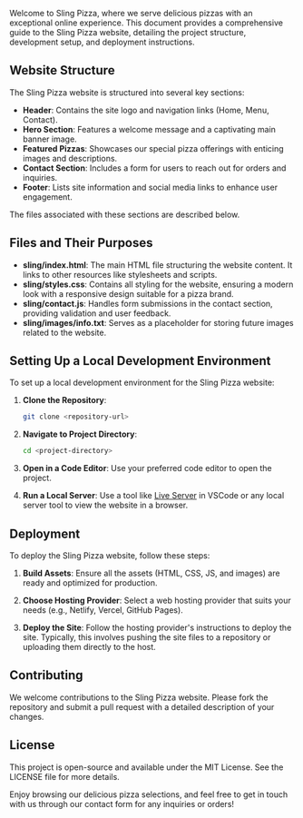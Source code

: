 
Welcome to Sling Pizza, where we serve delicious pizzas with an exceptional online experience. This document provides a comprehensive guide to the Sling Pizza website, detailing the project structure, development setup, and deployment instructions.

## Website Structure

The Sling Pizza website is structured into several key sections:

- **Header**: Contains the site logo and navigation links (Home, Menu, Contact).
- **Hero Section**: Features a welcome message and a captivating main banner image.
- **Featured Pizzas**: Showcases our special pizza offerings with enticing images and descriptions.
- **Contact Section**: Includes a form for users to reach out for orders and inquiries.
- **Footer**: Lists site information and social media links to enhance user engagement.

The files associated with these sections are described below.

## Files and Their Purposes

- **sling/index.html**: The main HTML file structuring the website content. It links to other resources like stylesheets and scripts.
- **sling/styles.css**: Contains all styling for the website, ensuring a modern look with a responsive design suitable for a pizza brand.
- **sling/contact.js**: Handles form submissions in the contact section, providing validation and user feedback.
- **sling/images/info.txt**: Serves as a placeholder for storing future images related to the website.

## Setting Up a Local Development Environment

To set up a local development environment for the Sling Pizza website:

1. **Clone the Repository**: 
   ```bash
   git clone <repository-url>
   ```
   
2. **Navigate to Project Directory**:
   ```bash
   cd <project-directory>
   ```

3. **Open in a Code Editor**: Use your preferred code editor to open the project.

4. **Run a Local Server**: Use a tool like [Live Server](https://marketplace.visualstudio.com/items?itemName=ritwickdey.LiveServer) in VSCode or any local server tool to view the website in a browser.

## Deployment

To deploy the Sling Pizza website, follow these steps:

1. **Build Assets**: Ensure all the assets (HTML, CSS, JS, and images) are ready and optimized for production.
   
2. **Choose Hosting Provider**: Select a web hosting provider that suits your needs (e.g., Netlify, Vercel, GitHub Pages).

3. **Deploy the Site**: Follow the hosting provider's instructions to deploy the site. Typically, this involves pushing the site files to a repository or uploading them directly to the host.

## Contributing

We welcome contributions to the Sling Pizza website. Please fork the repository and submit a pull request with a detailed description of your changes.

## License

This project is open-source and available under the MIT License. See the LICENSE file for more details.

Enjoy browsing our delicious pizza selections, and feel free to get in touch with us through our contact form for any inquiries or orders!